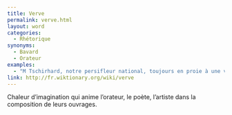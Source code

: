 ```yaml
---
title: Verve
permalink: verve.html
layout: word
categories:
  - Rhétorique
synonyms:
  - Bavard
  - Orateur
examples:
  - "M Tschirhard, notre persifleur national, toujours en proie à une verve désopilante."
link: http://fr.wiktionary.org/wiki/verve
---
```


Chaleur d’imagination qui anime l’orateur, le poète, l’artiste dans la composition de leurs ouvrages.


